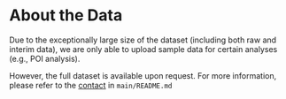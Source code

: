 # About the Data

Due to the exceptionally large size of the dataset (including both raw and interim data),
we are only able to upload sample data for certain analyses (e.g., POI analysis). 

However, the full dataset is available upon request. 
For more information, please refer to the [contact](../main) in `main/README.md`
